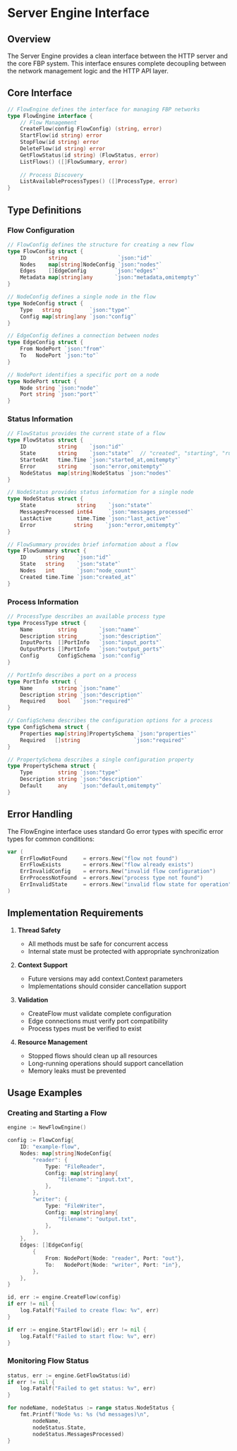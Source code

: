 # Server Engine Interface

## Overview

The Server Engine provides a clean interface between the HTTP server and the core FBP system. This interface ensures complete decoupling between the network management logic and the HTTP API layer.

## Core Interface

```go
// FlowEngine defines the interface for managing FBP networks
type FlowEngine interface {
    // Flow Management
    CreateFlow(config FlowConfig) (string, error)
    StartFlow(id string) error
    StopFlow(id string) error
    DeleteFlow(id string) error
    GetFlowStatus(id string) (FlowStatus, error)
    ListFlows() ([]FlowSummary, error)
    
    // Process Discovery
    ListAvailableProcessTypes() ([]ProcessType, error)
}
```

## Type Definitions

### Flow Configuration

```go
// FlowConfig defines the structure for creating a new flow
type FlowConfig struct {
    ID       string                `json:"id"`
    Nodes    map[string]NodeConfig `json:"nodes"`
    Edges    []EdgeConfig         `json:"edges"`
    Metadata map[string]any       `json:"metadata,omitempty"`
}

// NodeConfig defines a single node in the flow
type NodeConfig struct {
    Type   string         `json:"type"`
    Config map[string]any `json:"config"`
}

// EdgeConfig defines a connection between nodes
type EdgeConfig struct {
    From NodePort `json:"from"`
    To   NodePort `json:"to"`
}

// NodePort identifies a specific port on a node
type NodePort struct {
    Node string `json:"node"`
    Port string `json:"port"`
}
```

### Status Information

```go
// FlowStatus provides the current state of a flow
type FlowStatus struct {
    ID          string    `json:"id"`
    State       string    `json:"state"`  // "created", "starting", "running", "stopping", "stopped", "error"
    StartedAt   time.Time `json:"started_at,omitempty"`
    Error       string    `json:"error,omitempty"`
    NodeStatus  map[string]NodeStatus `json:"nodes"`
}

// NodeStatus provides status information for a single node
type NodeStatus struct {
    State             string    `json:"state"`
    MessagesProcessed int64     `json:"messages_processed"`
    LastActive        time.Time `json:"last_active"`
    Error            string    `json:"error,omitempty"`
}

// FlowSummary provides brief information about a flow
type FlowSummary struct {
    ID      string    `json:"id"`
    State   string    `json:"state"`
    Nodes   int       `json:"node_count"`
    Created time.Time `json:"created_at"`
}
```

### Process Information

```go
// ProcessType describes an available process type
type ProcessType struct {
    Name        string       `json:"name"`
    Description string       `json:"description"`
    InputPorts  []PortInfo   `json:"input_ports"`
    OutputPorts []PortInfo   `json:"output_ports"`
    Config      ConfigSchema `json:"config"`
}

// PortInfo describes a port on a process
type PortInfo struct {
    Name        string `json:"name"`
    Description string `json:"description"`
    Required    bool   `json:"required"`
}

// ConfigSchema describes the configuration options for a process
type ConfigSchema struct {
    Properties map[string]PropertySchema `json:"properties"`
    Required   []string                 `json:"required"`
}

// PropertySchema describes a single configuration property
type PropertySchema struct {
    Type        string `json:"type"`
    Description string `json:"description"`
    Default     any    `json:"default,omitempty"`
}
```

## Error Handling

The FlowEngine interface uses standard Go error types with specific error types for common conditions:

```go
var (
    ErrFlowNotFound     = errors.New("flow not found")
    ErrFlowExists       = errors.New("flow already exists")
    ErrInvalidConfig    = errors.New("invalid flow configuration")
    ErrProcessNotFound  = errors.New("process type not found")
    ErrInvalidState     = errors.New("invalid flow state for operation")
)
```

## Implementation Requirements

1. **Thread Safety**
   - All methods must be safe for concurrent access
   - Internal state must be protected with appropriate synchronization

2. **Context Support**
   - Future versions may add context.Context parameters
   - Implementations should consider cancellation support

3. **Validation**
   - CreateFlow must validate complete configuration
   - Edge connections must verify port compatibility
   - Process types must be verified to exist

4. **Resource Management**
   - Stopped flows should clean up all resources
   - Long-running operations should support cancellation
   - Memory leaks must be prevented

## Usage Examples

### Creating and Starting a Flow

```go
engine := NewFlowEngine()

config := FlowConfig{
    ID: "example-flow",
    Nodes: map[string]NodeConfig{
        "reader": {
            Type: "FileReader",
            Config: map[string]any{
                "filename": "input.txt",
            },
        },
        "writer": {
            Type: "FileWriter",
            Config: map[string]any{
                "filename": "output.txt",
            },
        },
    },
    Edges: []EdgeConfig{
        {
            From: NodePort{Node: "reader", Port: "out"},
            To:   NodePort{Node: "writer", Port: "in"},
        },
    },
}

id, err := engine.CreateFlow(config)
if err != nil {
    log.Fatalf("Failed to create flow: %v", err)
}

if err := engine.StartFlow(id); err != nil {
    log.Fatalf("Failed to start flow: %v", err)
}
```

### Monitoring Flow Status

```go
status, err := engine.GetFlowStatus(id)
if err != nil {
    log.Fatalf("Failed to get status: %v", err)
}

for nodeName, nodeStatus := range status.NodeStatus {
    fmt.Printf("Node %s: %s (%d messages)\n",
        nodeName,
        nodeStatus.State,
        nodeStatus.MessagesProcessed)
}
```